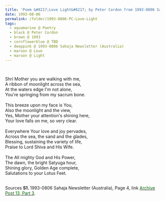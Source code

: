 ```yaml
---
title: 'Poem &#8217;Love Light&#8217; by Peter Cordon from 1993-0806 Sahaja Newsletter (Australia), Page 4'
date: 1993-08-06
permalink: /folder/1993-0806-PC-Love-Light
tags:
  - aquamarine @ Poetry
  - black @ Peter Cordon
  - brown @ 1993
  - cornflowerblue @ TBD
  - deeppink @ 1993-0806 Sahaja Newsletter (Australia)
  - maroon @ Love
  - maroon @ Light
---
```


<br>

<p>
Shri Mother you are walking with me,<br>
A ribbon of moonlight across the sea,<br>
At the waters edge I'm not alone,<br>
You're springing from my sacrum bone.<br>
<br>
This breeze upon my face is You,<br>
Also the moonlight and the view,<br>
Yes, Mother your attention's shining here,<br>
Your love falls on me, so very clear.<br>
<br>
Everywhere Your love and joy pervades,<br>
Across the sea, the sand and the glades,<br>
Blessing, sustaining the variety of life,<br>
Praise to Lord Shiva and His Wife.<br>
<br>
The All mighty God and His Power,<br>
The dawn, the bright Satyuga hour,<br>
Shining glory, Golden Age complete,<br>
Salutations to your Lotus Feet.<br>
</p>

<br>

<wave-list>
<list-title color="DarkSeaGreen" width="55">Sources</list-title>
  <list-item color="BlanchedAlmond"  width="280"><b>S1. </b> 1993-0806 Sahaja Newsletter (Australia), Page 4, link <a href="https://seven-teams.github.io/archives/2023/0907"><font color="DarkGreen">Archive Post 13, Part 3</font></a>.</list-item>
</wave-list>